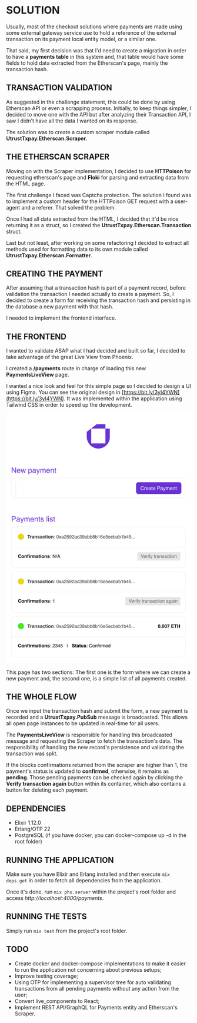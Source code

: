 # SOLUTION

Usually, most of the checkout solutions where payments are made using some external gateway service use to hold a reference of the external transaction on its payment local entity model, or a similar one.

That said, my first decision was that I'd need to create a migration in order to have a **payments table** in this system and, that table would have some fields to hold data extracted from the Etherscan's page, mainly the transaction hash.

## TRANSACTION VALIDATION

As suggested in the challenge statement, this could be done by using Etherscan API or even a scrapping process. Initially, to keep things simpler, I decided to move one with the API but after analyzing their Transaction API, I saw I didn't have all the data I wanted on its response.

The solution was to create a custom scraper module called **UtrustTxpay.Etherscan.Scraper**.

## THE ETHERSCAN SCRAPER

Moving on with the Scraper implementation, I decided to use **HTTPoison** for requesting etherscan's page and **Floki** for parsing and extracting data from the HTML page.

The first challenge I faced was Captcha protection. The solution I found was to implement a custom header for the HTTPoison GET request with a user-agent and a referer. That solved the problem.

Once I had all data extracted from the HTML, I decided that it'd be nice returning it as a struct, so I created the **UtrustTxpay.Etherscan.Transaction** struct.

Last but not least, after working on some refactoring I decided to extract all methods used for formatting data to its own module called **UtrustTxpay.Etherscan.Formatter**.

## CREATING THE PAYMENT

After assuming that a transaction hash is part of a payment record, before validation the transaction I needed actually to create a payment. So, I decided to create a form for receiving the transaction hash and persisting in the database a new payment with that hash.

I needed to implement the frontend interface.

## THE FRONTEND

I wanted to validate ASAP what I had decided and built so far, I decided to take advantage of the great Live View from Phoenix.

I created a **/payments** route in charge of loading this new **PaymentsLiveView** page.

I wanted a nice look and feel for this simple page so I decided to design a UI using Figma. You can see the original design in [https://bit.ly/3yI4YWN](https://bit.ly/3yI4YWN). It was implemented within the application using Tailwind CSS in order to speed up the development.

<p align="center"><img src="https://github.com/paulofabiano/utrust_txpay/blob/main/assets/static/images/utrust-txpay.png" /></p>

This page has two sections: The first one is the form where we can create a new payment and, the second one, is a simple list of all payments created.

## THE WHOLE FLOW

Once we input the transaction hash and submit the form, a new payment is recorded and a **UtrustTxpay.PubSub** message is broadcasted. This allows all open page instances to be updated in real-time for all users.

The **PaymentsLiveView** is responsible for handling this broadcasted message and requesting the Scraper to fetch the transaction's data. The responsibility of handling the new record's persistence and validating the transaction was split. 

If the blocks confirmations returned from the scraper are higher than 1, the payment's status is updated to **confirmed**, otherwise, it remains as **pending**. Those pending payments can be checked again by clicking the **Verify transaction again** button within its container, which also contains a button for deleting each payment.

## DEPENDENCIES

- Elixir 1.12.0
- Erlang/OTP 22
- PostgreSQL (if you have docker, you can docker-compose up -d in the root folder)

## RUNNING THE APPLICATION

Make sure you have Elixir and Erlang installed and then execute `mix deps.get` in order to fetch all dependencies from the application.

Once it's done, run `mix phx.server` within the project's root folder and access *http://localhost:4000/payments*.

## RUNNING THE TESTS

Simply run `mix test` from the project's root folder.

## TODO

- Create docker and docker-compose implementations to make it easier to run the application not concerning about previous setups;
- Improve testing coverage;
- Using OTP for implementing a supervisor tree for auto validating transactions from all pending payments without any action from the user;
- Convert live_components to React;
- Implement REST API/GraphQL for Payments entity and Etherscan's Scraper.